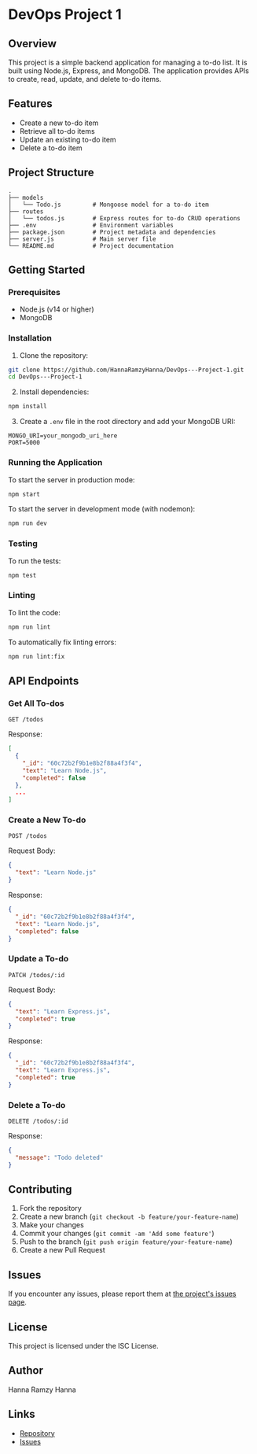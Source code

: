 # DevOps Project 1

## Overview

This project is a simple backend application for managing a to-do list. It is built using Node.js, Express, and MongoDB. The application provides APIs to create, read, update, and delete to-do items.

## Features

- Create a new to-do item
- Retrieve all to-do items
- Update an existing to-do item
- Delete a to-do item

## Project Structure

```plaintext
.
├── models
│   └── Todo.js         # Mongoose model for a to-do item
├── routes
│   └── todos.js        # Express routes for to-do CRUD operations
├── .env                # Environment variables
├── package.json        # Project metadata and dependencies
├── server.js           # Main server file
└── README.md           # Project documentation
```

## Getting Started

### Prerequisites

- Node.js (v14 or higher)
- MongoDB

### Installation

1. Clone the repository:

```sh
git clone https://github.com/HannaRamzyHanna/DevOps---Project-1.git
cd DevOps---Project-1
```

2. Install dependencies:

```sh
npm install
```

3. Create a `.env` file in the root directory and add your MongoDB URI:

```env
MONGO_URI=your_mongodb_uri_here
PORT=5000
```

### Running the Application

To start the server in production mode:

```sh
npm start
```

To start the server in development mode (with nodemon):

```sh
npm run dev
```

### Testing

To run the tests:

```sh
npm test
```

### Linting

To lint the code:

```sh
npm run lint
```

To automatically fix linting errors:

```sh
npm run lint:fix
```

## API Endpoints

### Get All To-dos

```http
GET /todos
```

Response:

```json
[
  {
    "_id": "60c72b2f9b1e8b2f88a4f3f4",
    "text": "Learn Node.js",
    "completed": false
  },
  ...
]
```

### Create a New To-do

```http
POST /todos
```

Request Body:

```json
{
  "text": "Learn Node.js"
}
```

Response:

```json
{
  "_id": "60c72b2f9b1e8b2f88a4f3f4",
  "text": "Learn Node.js",
  "completed": false
}
```

### Update a To-do

```http
PATCH /todos/:id
```

Request Body:

```json
{
  "text": "Learn Express.js",
  "completed": true
}
```

Response:

```json
{
  "_id": "60c72b2f9b1e8b2f88a4f3f4",
  "text": "Learn Express.js",
  "completed": true
}
```

### Delete a To-do

```http
DELETE /todos/:id
```

Response:

```json
{
  "message": "Todo deleted"
}
```

## Contributing

1. Fork the repository
2. Create a new branch (`git checkout -b feature/your-feature-name`)
3. Make your changes
4. Commit your changes (`git commit -am 'Add some feature'`)
5. Push to the branch (`git push origin feature/your-feature-name`)
6. Create a new Pull Request

## Issues

If you encounter any issues, please report them at [the project's issues page](https://github.com/HannaRamzyHanna/DevOps---Project-1/issues).

## License

This project is licensed under the ISC License.

## Author

Hanna Ramzy Hanna

## Links

- [Repository](https://github.com/HannaRamzyHanna/DevOps---Project-1)
- [Issues](https://github.com/HannaRamzyHanna/DevOps---Project-1/issues)